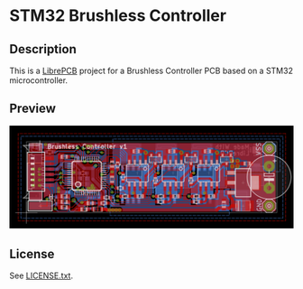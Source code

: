 # STM32 Brushless Controller

## Description

This is a [LibrePCB](http://librepcb.org) project for a Brushless Controller
PCB based on a STM32 microcontroller.

## Preview

![Board Preview](images/board.png)

## License

See [LICENSE.txt](LICENSE.txt).
